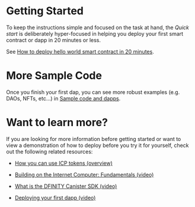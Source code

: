 # Getting Started

To keep the instructions simple and focused on the task at hand, the
*Quick start* is deliberately hyper-focused in helping you deploy your
first smart contract or dapp in 20 minutes or less.

See [How to deploy hello world smart contract in 20
minutes](how-to-deploy-hello-world-smart-contract.xml).

# More Sample Code

Once you finish your first dap, you can see more robust examples (e.g.
DAOs, NFTs, etc…) in [Sample code and dapps](../examples/index.xml).

# Want to learn more?

If you are looking for more information before getting started or want
to view a demonstration of how to deploy before you try it for yourself,
check out the following related resources:

-   [How you can use ICP tokens
    (overview)](../developers-guide/concepts/tokens-cycles.xml#using-tokens)

-   [Building on the Internet Computer: Fundamentals
    (video)](https://www.youtube.com/watch?v=jduSMHxdYD8)

-   [What is the DFINITY Canister SDK
    (video)](https://www.youtube.com/watch?v=60uHQfoA8Dk)

-   [Deploying your first dapp
    (video)](https://www.youtube.com/watch?v=yqIoiyuGYNA)
